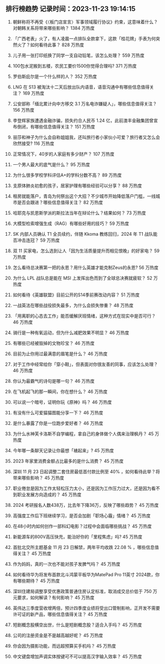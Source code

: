 
## 排行榜趋势 记录时间：2023-11-23 19:14:15
  
  1. 朝鲜称将不再受《〈板门店宣言〉军事领域履行协议》约束，这意味着什么？对朝韩关系将带来哪些影响？ 1384 万热度
    
  2. 「广西老表」火了，有人凌晨一点排队全款拿下，这款「桂花牌」手表为何突然火了？如何看待此事？ 828 万热度
    
  3. 儿子用一张打印纸换了同学一支自动铅笔，该怎么处理？ 559 万热度
    
  4. 100包水泥搬到五楼，农民工要价1500你觉得合理吗? 371 万热度
    
  5. 罗伯斯庇尔是一个什么样的人？ 352 万热度
    
  6. LNG 在 S13 被淘汰十二天后放出队内语音，语音沟通中有哪些信息值得关注？ 169 万热度
    
  7. 公安部称「缅北累计向中方移交 3.1 万名电诈嫌疑人」，哪些信息值得关注？ 156 万热度
    
  8. 李登辉家族遭遇金融诈骗，损失约合人民币 1.24 亿，此前澳丰金融集团曾宣布倒闭，有哪些信息值得关注？ 151 万热度
    
  9. 丽莎和神子为什么会自称姐姐我，还叫旅行者小家伙小可爱？旅行者又怎么会欣然接受? 116 万热度
    
  10. 正常情况下，40岁的人家庭有多少财产？ 107 万热度
    
  11. 一个男人最大的底气是什么？ 95 万热度
    
  12. 为什么很多学校学科评估A+的学科分数不高？ 89 万热度
    
  13. 支原体肺炎初愈的孩子，居家护理有哪些经验可以分享？ 88 万热度
    
  14. 租房就能落户，青岛为何祭出这个大招？不少城市开始降低落户门槛，一线城市是否会跟进？哪些信息值得关注？ 82 万热度
    
  15. 哈耶克与凯恩斯学派的斯拉法当年在辩论什么？结果如何？ 73 万热度
    
  16. 大模型检索增强生成（RAG）有哪些好用的技巧？ 59 万热度
    
  17. SK 内部人员确认 T1 全员续约，伴随 Kkoma 教练回归，2024 年 T1 战队能否冲击连冠？ 59 万热度
    
  18. 双 11 买家电，怎么选到让人「因为生活质量提升而相见恨晚」的好家电？ 59 万热度
    
  19. 怎么看待总决赛第一把的永恩？用什么英雄才能克制Zeus的永恩? 56 万热度
    
  20. 为什么 LPL 战队总是能在 MSI 上发挥出色而到了全球总决赛就疲软？ 52 万热度
    
  21. 如何看待《英雄联盟》目前公开的S14季前赛改动内容？ 51 万热度
    
  22. 一战英法在哪些战役损失最多，为什么会损失惨重？ 48 万热度
    
  23. 「用离职的心态去工作」能否缓解厌班情绪，这种方式在现实中是否可行？ 46 万热度
    
  24. 骑行是一种有氧运动，但为什么减肥效果不明显？ 46 万热度
    
  25. 有哪些已经被毁掉的文物珍宝？ 46 万热度
    
  26. 目前为止你用过最满意的眉笔是什么？ 46 万热度
    
  27. 对于工作中经常给你「穿小鞋」，但表面对你很友善的同事，应该怎么处理？ 46 万热度
    
  28. 你认为最霸气的诗句是哪一句？ 46 万热度
    
  29. 在飞机起飞的那一瞬间，你在想什么？ 46 万热度
    
  30. 可以说一个暗号，证明你玩《原神》吗？ 46 万热度
    
  31. 有没有什么可爱猫猫图能分享一下？ 46 万热度
    
  32. 是什么暴露了你是一位跑步爱好者？ 46 万热度
    
  33. 为什么水神芙卡洛斯不自学编程，拿自己的身体做个人偶来治理枫丹？ 45 万热度
    
  34. 今年哪一条聊天记录让你最想「裱起来」? 45 万热度
    
  35. 2023 年家里消费金额占比最多的是什么消费？ 45 万热度
    
  36. 深圳 11 月 23 日起调整二套住房最低首付款比例至 40% ，如何看待此举？将带来哪些影响？ 45 万热度
    
  37. 职业倦怠是因为工作太轻松压力太小，还是因为工作压力过大，还是因为看不到职业发展方向造成的？ 45 万热度
    
  38. 2024 考研报名人数438万，比去年下降36万，反映了哪些趋势？ 45 万热度
    
  39. 高强度工作后下班继续学习，是否会加剧「职场心霾」情绪？ 45 万热度
    
  40. 在48小时内如何创作一部科幻电影？过程中会面临哪些挑战？ 45 万热度
    
  41. 新能源车的800V高压快充，能治好你的「里程焦虑」吗? 45 万热度
    
  42. 首批北交所主题基金 11 月 23 日解禁，两年平均收跌 22.08 % ，哪些信息值得关注？ 45 万热度
    
  43. 作为妈妈，真的一次也不能对孩子发脾气吗？ 45 万热度
    
  44. 如何看待华为将发布首款北斗鸿蒙平板华为MatePad Pro 11英寸 2024款，你有哪些期待？ 45 万热度
    
  45. 深圳住建局调整享受优惠政策普通住房认定标准，取消成交总价低于 750 万元要求，如何解读？有何影响？ 45 万热度
    
  46. 英伟达三季度营收增两倍，预计四季度业绩将受出口管制影响，正开发不需要许可证的新产品，哪些信息值得关注？ 45 万热度
    
  47. 短剧概念股横空出世，什么是短剧概念股？适合入手吗？ 45 万热度
    
  48. 公司的注册资金是不是越高越好呢？ 45 万热度
    
  49. 你会因为摄影功能，而远超预算买手机吗？ 45 万热度
    
  50. 中文键盘增加声调实体按键可不可以提高汉字输入效率？ 45 万热度
    